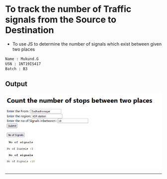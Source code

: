 #  To track the number of Traffic signals from the Source to Destination

- To use JS to determine the number of signals which exist between given two places 
```
Name : Mukund.G   
USN : 1NT19IS417   
Batch : B3
```
## Output
![Screenshot](Output.png)

<hr>
